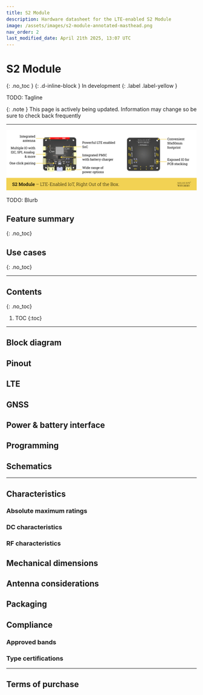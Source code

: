 ```yaml
---
title: S2 Module
description: Hardware datasheet for the LTE-enabled S2 Module
image: /assets/images/s2-module-annotated-masthead.png
nav_order: 2
last_modified_date: April 21th 2025, 13:07 UTC
---
```


# S2 Module
{: .no_toc }
{: .d-inline-block }
In development
{: .label .label-yellow }

TODO: Tagline

{: .note }
This page is actively being updated. Information may change so be sure to check back frequently 

---

![Silicon Witchery S2 Module](/assets/images/s2-module-annotated-masthead.png)

TODO: Blurb

## Feature summary
{: .no_toc}

## Use cases
{: .no_toc}

---

## Contents
{: .no_toc}

1. TOC
{:toc}

---

## Block diagram

## Pinout

## LTE

## GNSS

## Power & battery interface

## Programming

## Schematics

---

## Characteristics

### Absolute maximum ratings

### DC characteristics

### RF characteristics

## Mechanical dimensions

## Antenna considerations

## Packaging

## Compliance

### Approved bands

### Type certifications

---

## Terms of purchase
